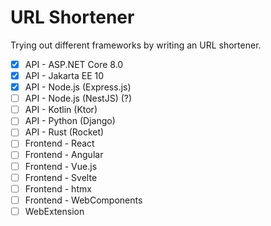 # URL Shortener

Trying out different frameworks by writing an URL shortener.

- [x] API - ASP.NET Core 8.0
- [x] API - Jakarta EE 10
- [x] API - Node.js (Express.js)
- [ ] API - Node.js (NestJS) (?)
- [ ] API - Kotlin (Ktor)
- [ ] API - Python (Django)
- [ ] API - Rust (Rocket)
- [ ] Frontend - React
- [ ] Frontend - Angular
- [ ] Frontend - Vue.js
- [ ] Frontend - Svelte
- [ ] Frontend - htmx
- [ ] Frontend - WebComponents
- [ ] WebExtension
